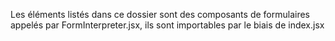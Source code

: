 Les éléments listés dans ce dossier sont des composants de formulaires appelés par FormInterpreter.jsx, ils sont importables par le biais de index.jsx